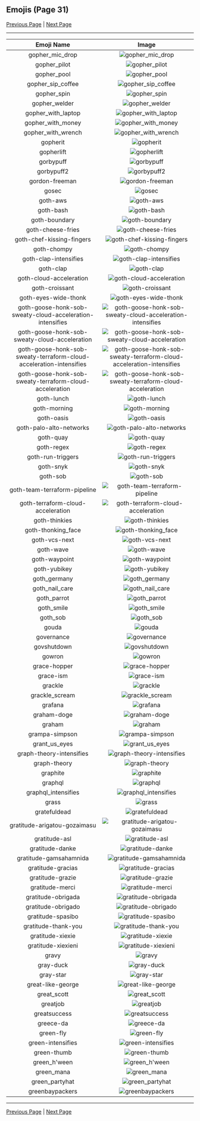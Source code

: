 
  ## Emojis (Page 31)

  [Previous Page](/docs/hashicorp/page-g-0030.md)
   | [Next Page](/docs/hashicorp/page-g-0032.md)

  <hr />

  |Emoji Name|Image|
  | :-: | :-: |
  |gopher_mic_drop| ![gopher_mic_drop](/emojis/hashicorp/gopher_mic_drop.png)|
  |gopher_pilot| ![gopher_pilot](/emojis/hashicorp/gopher_pilot.png)|
  |gopher_pool| ![gopher_pool](/emojis/hashicorp/gopher_pool.png)|
  |gopher_sip_coffee| ![gopher_sip_coffee](/emojis/hashicorp/gopher_sip_coffee.png)|
  |gopher_spin| ![gopher_spin](/emojis/hashicorp/gopher_spin.gif)|
  |gopher_welder| ![gopher_welder](/emojis/hashicorp/gopher_welder.png)|
  |gopher_with_laptop| ![gopher_with_laptop](/emojis/hashicorp/gopher_with_laptop.png)|
  |gopher_with_money| ![gopher_with_money](/emojis/hashicorp/gopher_with_money.png)|
  |gopher_with_wrench| ![gopher_with_wrench](/emojis/hashicorp/gopher_with_wrench.png)|
  |gopherit| ![gopherit](/emojis/hashicorp/gopherit.gif)|
  |gopherlift| ![gopherlift](/emojis/hashicorp/gopherlift.gif)|
  |gorbypuff| ![gorbypuff](/emojis/hashicorp/gorbypuff.png)|
  |gorbypuff2| ![gorbypuff2](/emojis/hashicorp/gorbypuff2.png)|
  |gordon-freeman| ![gordon-freeman](/emojis/hashicorp/gordon-freeman.png)|
  |gosec| ![gosec](/emojis/hashicorp/gosec.png)|
  |goth-aws| ![goth-aws](/emojis/hashicorp/goth-aws.png)|
  |goth-bash| ![goth-bash](/emojis/hashicorp/goth-bash.png)|
  |goth-boundary| ![goth-boundary](/emojis/hashicorp/goth-boundary.png)|
  |goth-cheese-fries| ![goth-cheese-fries](/emojis/hashicorp/goth-cheese-fries.png)|
  |goth-chef-kissing-fingers| ![goth-chef-kissing-fingers](/emojis/hashicorp/goth-chef-kissing-fingers.png)|
  |goth-chompy| ![goth-chompy](/emojis/hashicorp/goth-chompy.gif)|
  |goth-clap-intensifies| ![goth-clap-intensifies](/emojis/hashicorp/goth-clap-intensifies.gif)|
  |goth-clap| ![goth-clap](/emojis/hashicorp/goth-clap.gif)|
  |goth-cloud-acceleration| ![goth-cloud-acceleration](/emojis/hashicorp/goth-cloud-acceleration.png)|
  |goth-croissant| ![goth-croissant](/emojis/hashicorp/goth-croissant.png)|
  |goth-eyes-wide-thonk| ![goth-eyes-wide-thonk](/emojis/hashicorp/goth-eyes-wide-thonk.png)|
  |goth-goose-honk-sob-sweaty-cloud-acceleration-intensifies| ![goth-goose-honk-sob-sweaty-cloud-acceleration-intensifies](/emojis/hashicorp/goth-goose-honk-sob-sweaty-cloud-acceleration-intensifies.gif)|
  |goth-goose-honk-sob-sweaty-cloud-acceleration| ![goth-goose-honk-sob-sweaty-cloud-acceleration](/emojis/hashicorp/goth-goose-honk-sob-sweaty-cloud-acceleration.png)|
  |goth-goose-honk-sob-sweaty-terraform-cloud-acceleration-intensifies| ![goth-goose-honk-sob-sweaty-terraform-cloud-acceleration-intensifies](/emojis/hashicorp/goth-goose-honk-sob-sweaty-terraform-cloud-acceleration-intensifies.gif)|
  |goth-goose-honk-sob-sweaty-terraform-cloud-acceleration| ![goth-goose-honk-sob-sweaty-terraform-cloud-acceleration](/emojis/hashicorp/goth-goose-honk-sob-sweaty-terraform-cloud-acceleration.png)|
  |goth-lunch| ![goth-lunch](/emojis/hashicorp/goth-lunch.png)|
  |goth-morning| ![goth-morning](/emojis/hashicorp/goth-morning.png)|
  |goth-oasis| ![goth-oasis](/emojis/hashicorp/goth-oasis.png)|
  |goth-palo-alto-networks| ![goth-palo-alto-networks](/emojis/hashicorp/goth-palo-alto-networks.png)|
  |goth-quay| ![goth-quay](/emojis/hashicorp/goth-quay.png)|
  |goth-regex| ![goth-regex](/emojis/hashicorp/goth-regex.png)|
  |goth-run-triggers| ![goth-run-triggers](/emojis/hashicorp/goth-run-triggers.png)|
  |goth-snyk| ![goth-snyk](/emojis/hashicorp/goth-snyk.png)|
  |goth-sob| ![goth-sob](/emojis/hashicorp/goth-sob.png)|
  |goth-team-terraform-pipeline| ![goth-team-terraform-pipeline](/emojis/hashicorp/goth-team-terraform-pipeline.png)|
  |goth-terraform-cloud-acceleration| ![goth-terraform-cloud-acceleration](/emojis/hashicorp/goth-terraform-cloud-acceleration.png)|
  |goth-thinkies| ![goth-thinkies](/emojis/hashicorp/goth-thinkies.png)|
  |goth-thonking_face| ![goth-thonking_face](/emojis/hashicorp/goth-thonking_face.png)|
  |goth-vcs-next| ![goth-vcs-next](/emojis/hashicorp/goth-vcs-next.png)|
  |goth-wave| ![goth-wave](/emojis/hashicorp/goth-wave.png)|
  |goth-waypoint| ![goth-waypoint](/emojis/hashicorp/goth-waypoint.png)|
  |goth-yubikey| ![goth-yubikey](/emojis/hashicorp/goth-yubikey.png)|
  |goth_germany| ![goth_germany](/emojis/hashicorp/goth_germany.png)|
  |goth_nail_care| ![goth_nail_care](/emojis/hashicorp/goth_nail_care.jpg)|
  |goth_parrot| ![goth_parrot](/emojis/hashicorp/goth_parrot.gif)|
  |goth_smile| ![goth_smile](/emojis/hashicorp/goth_smile.png)|
  |goth_sob| ![goth_sob](/emojis/hashicorp/goth_sob.jpg)|
  |gouda| ![gouda](/emojis/hashicorp/gouda.jpg)|
  |governance| ![governance](/emojis/hashicorp/governance.png)|
  |govshutdown| ![govshutdown](/emojis/hashicorp/govshutdown.png)|
  |gowron| ![gowron](/emojis/hashicorp/gowron.gif)|
  |grace-hopper| ![grace-hopper](/emojis/hashicorp/grace-hopper.png)|
  |grace-ism| ![grace-ism](/emojis/hashicorp/grace-ism.png)|
  |grackle| ![grackle](/emojis/hashicorp/grackle.png)|
  |grackle_scream| ![grackle_scream](/emojis/hashicorp/grackle_scream.png)|
  |grafana| ![grafana](/emojis/hashicorp/grafana.png)|
  |graham-doge| ![graham-doge](/emojis/hashicorp/graham-doge.png)|
  |graham| ![graham](/emojis/hashicorp/graham.gif)|
  |grampa-simpson| ![grampa-simpson](/emojis/hashicorp/grampa-simpson.png)|
  |grant_us_eyes| ![grant_us_eyes](/emojis/hashicorp/grant_us_eyes.png)|
  |graph-theory-intensifies| ![graph-theory-intensifies](/emojis/hashicorp/graph-theory-intensifies.gif)|
  |graph-theory| ![graph-theory](/emojis/hashicorp/graph-theory.png)|
  |graphite| ![graphite](/emojis/hashicorp/graphite.png)|
  |graphql| ![graphql](/emojis/hashicorp/graphql.png)|
  |graphql_intensifies| ![graphql_intensifies](/emojis/hashicorp/graphql_intensifies.gif)|
  |grass| ![grass](/emojis/hashicorp/grass.jpg)|
  |gratefuldead| ![gratefuldead](/emojis/hashicorp/gratefuldead.png)|
  |gratitude-arigatou-gozaimasu| ![gratitude-arigatou-gozaimasu](/emojis/hashicorp/gratitude-arigatou-gozaimasu.png)|
  |gratitude-asl| ![gratitude-asl](/emojis/hashicorp/gratitude-asl.gif)|
  |gratitude-danke| ![gratitude-danke](/emojis/hashicorp/gratitude-danke.png)|
  |gratitude-gamsahamnida| ![gratitude-gamsahamnida](/emojis/hashicorp/gratitude-gamsahamnida.png)|
  |gratitude-gracias| ![gratitude-gracias](/emojis/hashicorp/gratitude-gracias.png)|
  |gratitude-grazie| ![gratitude-grazie](/emojis/hashicorp/gratitude-grazie.png)|
  |gratitude-merci| ![gratitude-merci](/emojis/hashicorp/gratitude-merci.png)|
  |gratitude-obrigada| ![gratitude-obrigada](/emojis/hashicorp/gratitude-obrigada.png)|
  |gratitude-obrigado| ![gratitude-obrigado](/emojis/hashicorp/gratitude-obrigado.png)|
  |gratitude-spasibo| ![gratitude-spasibo](/emojis/hashicorp/gratitude-spasibo.png)|
  |gratitude-thank-you| ![gratitude-thank-you](/emojis/hashicorp/gratitude-thank-you.png)|
  |gratitude-xiexie| ![gratitude-xiexie](/emojis/hashicorp/gratitude-xiexie.png)|
  |gratitude-xiexieni| ![gratitude-xiexieni](/emojis/hashicorp/gratitude-xiexieni.png)|
  |gravy| ![gravy](/emojis/hashicorp/gravy.png)|
  |gray-duck| ![gray-duck](/emojis/hashicorp/gray-duck.png)|
  |gray-star| ![gray-star](/emojis/hashicorp/gray-star.png)|
  |great-like-george| ![great-like-george](/emojis/hashicorp/great-like-george.png)|
  |great_scott| ![great_scott](/emojis/hashicorp/great_scott.png)|
  |greatjob| ![greatjob](/emojis/hashicorp/greatjob.jpg)|
  |greatsuccess| ![greatsuccess](/emojis/hashicorp/greatsuccess.jpg)|
  |greece-da| ![greece-da](/emojis/hashicorp/greece-da.png)|
  |green-fly| ![green-fly](/emojis/hashicorp/green-fly.png)|
  |green-intensifies| ![green-intensifies](/emojis/hashicorp/green-intensifies.gif)|
  |green-thumb| ![green-thumb](/emojis/hashicorp/green-thumb.png)|
  |green_h'ween| ![green_h'ween](/emojis/hashicorp/green_h'ween.png)|
  |green_mana| ![green_mana](/emojis/hashicorp/green_mana.png)|
  |green_partyhat| ![green_partyhat](/emojis/hashicorp/green_partyhat.png)|
  |greenbaypackers| ![greenbaypackers](/emojis/hashicorp/greenbaypackers.png)|

  <hr/>
  
  [Previous Page](/docs/hashicorp/page-g-0030.md)
   | [Next Page](/docs/hashicorp/page-g-0032.md)